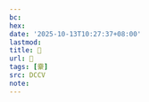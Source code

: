 ```yaml
---
bc:
hex:
date: '2025-10-13T10:27:37+08:00'
lastmod:
title: 􅈀
url: 􅈀
tags: [靀]
src: DCCV
note:
---
```

